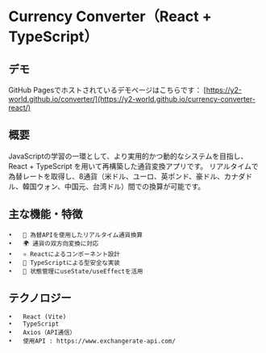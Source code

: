 # Currency Converter（React + TypeScript）
## デモ
GitHub Pagesでホストされているデモページはこちらです：
[https://y2-world.github.io/converter/](https://y2-world.github.io/currency-converter-react/)

## 概要
JavaScriptの学習の一環として、より実用的かつ動的なシステムを目指し、React + TypeScript を用いて再構築した通貨変換アプリです。
リアルタイムで為替レートを取得し、8通貨（米ドル、ユーロ、英ポンド、豪ドル、カナダドル、韓国ウォン、中国元、台湾ドル）間での換算が可能です。

## 主な機能・特徴
	•	🔄 為替APIを使用したリアルタイム通貨換算
	•	🌍 通貨の双方向変換に対応
	•	⚛️ Reactによるコンポーネント設計
	•	🔐 TypeScriptによる型安全な実装
	•	🎯 状態管理にuseState/useEffectを活用

## テクノロジー
	•	React (Vite)
	•	TypeScript
	•	Axios（API通信）
 	•	使用API : https://www.exchangerate-api.com/
